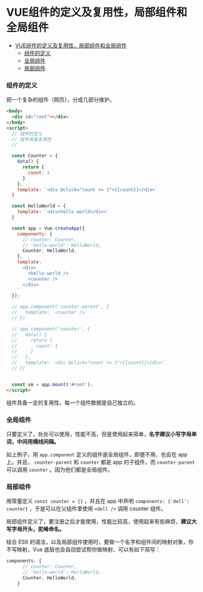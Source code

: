 # VUE组件的定义及复用性，局部组件和全局组件

<!-- @import "[TOC]" {cmd="toc" depthFrom=1 depthTo=6 orderedList=false} -->

<!-- code_chunk_output -->

- [VUE组件的定义及复用性，局部组件和全局组件](#vue组件的定义及复用性局部组件和全局组件)
    - [组件的定义](#组件的定义)
    - [全局组件](#全局组件)
    - [局部组件](#局部组件)

<!-- /code_chunk_output -->

### 组件的定义
把一个复杂的组件（网页），分成几部分维护。

```html
<body>
  <div id="root"></div>
</body>
<script>
  // 组件的定义
  // 组件具备复用性
  // 

  const Counter = {
    data() {
      return {
        count: 1
      }
    },
    template: `<div @click="count += 1">{{count}}</div>`
  }

  const HelloWorld = {
    template: `<div>hello world</div>`
  }

  const app = Vue.createApp({
    components: {
      // counter: Counter,
      // 'hello-world': HelloWorld,
      Counter, HelloWorld,
    },
    template: `
      <div>
        <hello-world />
        <counter />
      </div>
    `
  });

  // app.component('counter-parent', {
  //   template: `<counter />`
  // })

  // app.component('counter', {
  //   data() {
  //     return {
  //       count: 1
  //     }
  //   },
  //   template: `<div @click="count += 1">{{count}}</div>`
  // })


  const vm = app.mount('#root');
</script>
```

组件具备一定的复用性，每一个组件数据是自己独立的。

### 全局组件

只要定义了，处处可以使用，性能不高，但是使用起来简单，**名字建议小写字母单词，中间用横线间隔。**

如上例子，用 `app.component` 定义的组件是全局组件，即便不用，也会在 app 上。并且， `counter-parent` 和 `counter` 都是 app 的子组件，而 `counter-parent` 可以调用 `counter` 。因为他们都是全局组件。

### 局部组件

用常量定义 `const counter = {}` ，并且在 app 中声明 `components: {'dell': counter}` ，于是可以在父组件里使用 `<dell />` 调用 counter 组件。

局部组件定义了，要注册之后才能使用，性能比较高，使用起来有些麻烦，**建议大写字母开头，驼峰命名。**

结合 ES6 的语法，以及局部组件使用时，要做一个名字和组件间的映射对象，你不写映射，Vue 底层也会自动尝试帮你做映射，可以有如下简写：
```js
components: {
      // counter: Counter,
      // 'hello-world': HelloWorld,
      Counter, HelloWorld,
    }
```
